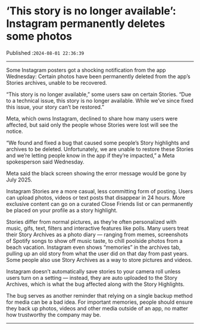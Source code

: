 # ‘This story is no longer available’: Instagram permanently deletes some photos

Published :`2024-08-01 22:36:39`

---

Some Instagram posters got a shocking notification from the app Wednesday: Certain photos have been permanently deleted from the app’s Stories archives, unable to be recovered.

“This story is no longer available,” some users saw on certain Stories. “Due to a technical issue, this story is no longer available. While we’ve since fixed this issue, your story can’t be restored.”

Meta, which owns Instagram, declined to share how many users were affected, but said only the people whose Stories were lost will see the notice.

“We found and fixed a bug that caused some people’s Story highlights and archives to be deleted. Unfortunately, we are unable to restore these Stories and we’re letting people know in the app if they’re impacted,” a Meta spokesperson said Wednesday.

Meta said the black screen showing the error message would be gone by July 2025.

Instagram Stories are a more casual, less committing form of posting. Users can upload photos, videos or text posts that disappear in 24 hours. More exclusive content can go on a curated Close Friends list or can permanently be placed on your profile as a story highlight.

Stories differ from normal pictures, as they’re often personalized with music, gifs, text, filters and interactive features like polls. Many users treat their Story Archives as a photo diary — ranging from memes, screenshots of Spotify songs to show off music taste, to chill poolside photos from a beach vacation. Instagram even shows “memories” in the archives tab, pulling up an old story from what the user did on that day from past years. Some people also use Story Archives as a way to store pictures and videos.

Instagram doesn’t automatically save stories to your camera roll unless users turn on a setting — instead, they are auto uploaded to the Story Archives, which is what the bug affected along with the Story Highlights.

The bug serves as another reminder that relying on a single backup method for media can be a bad idea. For important memories, people should ensure they back up photos, videos and other media outside of an app, no matter how trustworthy the company may be.

---

